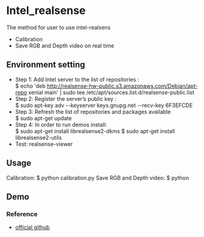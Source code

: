 # Intel_realsense
The method for user to use intel-realsens
* Calibration
* Save RGB and Depth video on real time
## Environment setting
* Step 1: Add Intel server to the list of repositories :\
$ echo 'deb http://realsense-hw-public.s3.amazonaws.com/Debian/apt-repo xenial main' | sudo tee /etc/apt/sources.list.d/realsense-public.list
* Step 2: Register the server’s public key :\
$ sudo apt-key adv --keyserver keys.gnupg.net --recv-key 6F3EFCDE
* Step 3: Refresh the list of repositories and packages available\
$ sudo apt-get update
* Step 4: In order to run demos install:\
$ sudo apt-get install librealsense2-dkms
$ sudo apt-get install librealsense2-utils
* Test: realsense-viewer
## Usage
Calibration: $ python calibration.py
Save RGB and Depth video: $ python 
## Demo
### Reference
* [official github](https://github.com/IntelRealSense/librealsense/releases)
